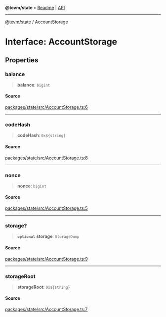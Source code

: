 **@tevm/state** • [Readme](../README.md) \| [API](../globals.md)

***

[@tevm/state](../README.md) / AccountStorage

# Interface: AccountStorage

## Properties

### balance

> **balance**: `bigint`

#### Source

[packages/state/src/AccountStorage.ts:6](https://github.com/evmts/tevm-monorepo/blob/main/packages/state/src/AccountStorage.ts#L6)

***

### codeHash

> **codeHash**: ```0x${string}```

#### Source

[packages/state/src/AccountStorage.ts:8](https://github.com/evmts/tevm-monorepo/blob/main/packages/state/src/AccountStorage.ts#L8)

***

### nonce

> **nonce**: `bigint`

#### Source

[packages/state/src/AccountStorage.ts:5](https://github.com/evmts/tevm-monorepo/blob/main/packages/state/src/AccountStorage.ts#L5)

***

### storage?

> **`optional`** **storage**: `StorageDump`

#### Source

[packages/state/src/AccountStorage.ts:9](https://github.com/evmts/tevm-monorepo/blob/main/packages/state/src/AccountStorage.ts#L9)

***

### storageRoot

> **storageRoot**: ```0x${string}```

#### Source

[packages/state/src/AccountStorage.ts:7](https://github.com/evmts/tevm-monorepo/blob/main/packages/state/src/AccountStorage.ts#L7)

